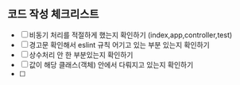 

## 코드 작성 체크리스트 
- [ ] 비동기 처리를 적절하게 했는지 확인하기 (index,app,controller,test)
- [ ] 경고문 확인해서 eslint 규칙 어기고 있는 부분 있는지 확인하기 
- [ ] 상수처리 안 한 부분있는지 확인하기 
- [ ] 값이 해당 클래스(객체) 안에서 다뤄지고 있는지 확인하기
- [ ] 